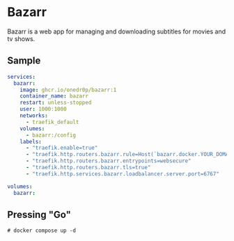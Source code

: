 # Bazarr

Bazarr is a web app for managing and downloading subtitles for movies and tv shows.

## Sample

```yaml
services:
  bazarr:
    image: ghcr.io/onedr0p/bazarr:1
    container_name: bazarr
    restart: unless-stopped
    user: 1000:1000
    networks:
      - traefik_default
    volumes:
      - bazarr:/config
    labels:
      - "traefik.enable=true"
      - "traefik.http.routers.bazarr.rule=Host(`bazarr.docker.YOUR_DOMAIN_NAME.COM`)"
      - "traefik.http.routers.bazarr.entrypoints=websecure"
      - "traefik.http.routers.bazarr.tls=true"
      - "traefik.http.services.bazarr.loadbalancer.server.port=6767"

volumes:
  bazarr:
```

## Pressing "Go"

```
# docker compose up -d
```
